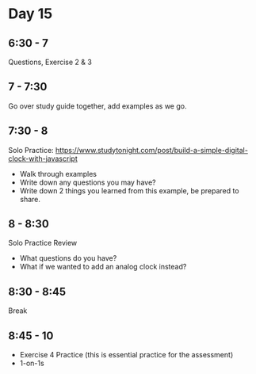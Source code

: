 # Day 15

## 6:30 - 7

Questions, Exercise 2 & 3

## 7 - 7:30

Go over study guide together, add examples as we go.

## 7:30 - 8

Solo Practice:
https://www.studytonight.com/post/build-a-simple-digital-clock-with-javascript

- Walk through examples
- Write down any questions you may have?
- Write down 2 things you learned from this example, be prepared to share.

## 8 - 8:30

Solo Practice Review

- What questions do you have?
- What if we wanted to add an analog clock instead?

## 8:30 - 8:45

Break

## 8:45 - 10

- Exercise 4 Practice (this is essential practice for the assessment)
- 1-on-1s
